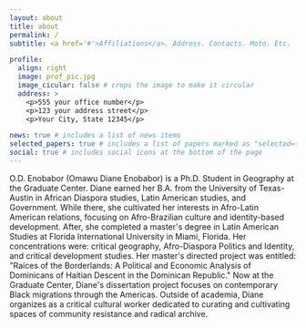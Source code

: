 ```yaml
---
layout: about
title: about
permalink: /
subtitle: <a href='#'>Affiliations</a>. Address. Contacts. Moto. Etc.

profile:
  align: right
  image: prof_pic.jpg
  image_cicular: false # crops the image to make it circular
  address: >
    <p>555 your office number</p>
    <p>123 your address street</p>
    <p>Your City, State 12345</p>

news: true # includes a list of news items
selected_papers: true # includes a list of papers marked as "selected={true}"
social: true # includes social icons at the bottom of the page
---
```


O.D. Enobabor (Omawu Diane Enobabor) is a Ph.D. Student in Geography at the Graduate Center. Diane earned her B.A. from the University of Texas- Austin in African Diaspora studies, Latin American studies, and Government. While there, she cultivated her interests in Afro-Latin American relations, focusing on Afro-Brazilian culture and identity-based development. After, she completed a master's degree in Latin American Studies at Florida International University in Miami, Florida. Her concentrations were: critical geography, Afro-Diaspora Politics and Identity, and critical development studies. Her master's directed project was entitled: "Raíces of the Borderlands: A Political and Economic Analysis of Dominicans of Haitian Descent in the Dominican Republic." Now at the Graduate Center, Diane's dissertation project focuses on contemporary Black migrations through the Americas. Outside of academia, Diane organizes as a critical cultural worker dedicated to curating and cultivating spaces of community resistance and radical archive.
